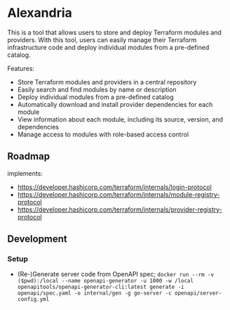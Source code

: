 # Alexandria

This is a tool that allows users to store and deploy Terraform modules and providers. With this tool, users can easily manage their Terraform infrastructure code and deploy individual modules from a pre-defined catalog.

Features:
- Store Terraform modules and providers in a central repository
- Easily search and find modules by name or description
- Deploy individual modules from a pre-defined catalog
- Automatically download and install provider dependencies for each module
- View information about each module, including its source, version, and dependencies
- Manage access to modules with role-based access control

## Roadmap
implements:
- https://developer.hashicorp.com/terraform/internals/login-protocol
- https://developer.hashicorp.com/terraform/internals/module-registry-protocol
- https://developer.hashicorp.com/terraform/internals/provider-registry-protocol

## Development

### Setup
- (Re-)Generate server code from OpenAPI spec; `docker run --rm -v ($pwd):/local --name openapi-generator -u 1000 -w /local openapitools/openapi-generator-cli:latest generate -i openapi/spec.yaml -o internal/gen -g go-server -c openapi/server-config.yml`
